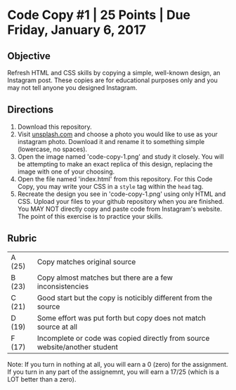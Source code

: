<h1>Code Copy #1 | 25 Points | Due Friday, January 6, 2017</h1>

<h2>Objective</h2>
<p>Refresh HTML and CSS skills by copying a simple, well-known design, an Instagram post. These copies are for educational purposes only and you may not tell anyone you designed Instagram.</p>

<h2>Directions</h2>
<ol>
  <li>Download this repository.</li>
  <li>Visit <a href="http://www.unsplash.com" target="_blank">unsplash.com</a> and choose a photo you would like to use as your instagram photo. Download it and rename it to something simple (lowercase, no spaces).</li>
  <li>Open the image named 'code-copy-1.png' and study it closely. You will be attempting to make an exact replica of this design, replacing the image with one of your choosing.</li>
  <li>Open the file named 'index.html' from this repository. For this Code Copy, you may write your CSS in a <code>style</code> tag within the <code>head</code> tag.</li>
  <li>Recreate the design you see in 'code-copy-1.png' using only HTML and CSS. Upload your files to your github repository when you are finished. You MAY NOT directly copy and paste code from Instagram's website. The point of this exercise is to practice your skills.</li>
</ol>

<h2>Rubric</h2>
<table>
  <tr>
    <td>A (25)</td>
    <td>Copy matches original source</td>
  <tr>  
    <td>B (23)</td>
    <td>Copy almost matches but there are a few inconsistencies</td>
  <tr>  
    <td>C (21)</td>
    <td>Good start but the copy is noticibly different from the source</td>
  <tr>  
    <td>D (19)</td>
    <td>Some effort was put forth but copy does not match source at all</td>
  <tr>  
    <td>F (17)</td>
    <td>Incomplete or code was copied directly from source website/another student</td>
  </tr>
</table>

<p>Note: If you turn in nothing at all, you will earn a 0 (zero) for the assignment. If you turn in any part of the assignemnt, you will earn a 17/25 (which is a LOT better than a zero).</p>
